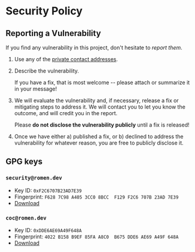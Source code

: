 # Security Policy

## Reporting a Vulnerability

If you find any vulnerability in this project,
don't hesitate to _report them_.

1. Use any of the [private contact addresses](https://github.com/qubip/qryoptic#support).
2. Describe the vulnerability.

   If you have a fix, that is most welcome -- please attach or summarize
   it in your message!

3. We will evaluate the vulnerability and, if necessary, release a fix
   or mitigating steps to address it.
   We will contact you to let you know the outcome, and will credit you
   in the report.

   Please **do not disclose the vulnerability publicly** until a fix is
   released!

4. Once we have either
   a) published a fix, or
   b) declined to address the vulnerability for whatever reason,
   you are free to publicly disclose it.

## GPG keys

### `security@romen.dev`

- Key ID: `0xF2C6707B23AD7E39`
- Fingerprint: `F628 7C98 A405 3CC0 8BCC  F129 F2C6 707B 23AD 7E39`
- [Download](./keys/security_romen_dev.asc)

### `coc@romen.dev`

- Key ID: `0xDDE6AE69A49F648A`
- Fingerprint: `4022 B158 B9EF 85FA A8C0  B675 DDE6 AE69 A49F 648A`
- [Download](./keys/coc_romen_dev.asc)
